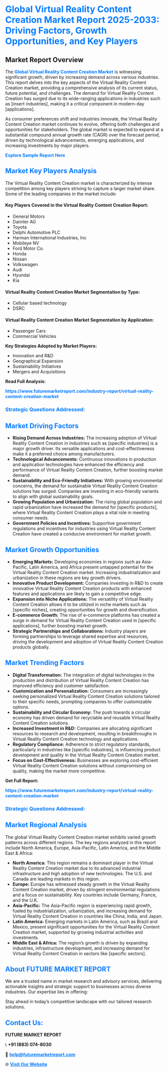 <h1 style="color: #007BFF;">Global Virtual Reality Content Creation Market Report 2025-2033: Driving Factors, Growth Opportunities, and Key Players</h1>

<section id="overview">
<h2>Market Report Overview</h2>
<p>The <a href="https://www.futuremarketreport.com/industry-report/virtual-reality-content-creation-market" style="color: #007BFF; text-decoration: none;"><strong>Global Virtual Reality Content Creation Market</strong></a> is witnessing significant growth, driven by increasing demand across various industries. This report delves into the key aspects of the Virtual Reality Content Creation market, providing a comprehensive analysis of its current status, future potential, and challenges. The demand for Virtual Reality Content Creation has surged due to its wide-ranging applications in industries such as [insert industries], making it a critical component in modern-day [applications].</p>
<p>As consumer preferences shift and industries innovate, the Virtual Reality Content Creation market continues to evolve, offering both challenges and opportunities for stakeholders. The global market is expected to expand at a substantial compound annual growth rate (CAGR) over the forecast period, driven by technological advancements, emerging applications, and increasing investments by major players.</p>
</section>

<section id="overview">
<p><a href="https://www.futuremarketreport.com/request-sample/reportId=37564" style="color: #007BFF; text-decoration: none;"><strong>Explore Sample Report Here</strong></a></p>
</section>

<section id="key-players">
<h2 style="color: #007BFF;">Market Key Players Analysis</h2>
<p>The Virtual Reality Content Creation market is characterized by intense competition among key players striving to capture a larger market share. Some of the leading companies in the market include:</p>
<h4>Key Players Covered in the Virtual Reality Content Creation Report:</h4>
<ul><li>General Motors</li><li>Daimler AG</li><li>Toyota</li><li>Delphi Automotive PLC</li><li>Harman International Industries, Inc</li><li>Mobileye NV</li><li>Ford Motor Co.</li><li>Honda</li><li>Nissan</li><li>Volkswagen</li><li>Audi</li><li>Hyundai</li><li>Kia</li></ul>
<h4>Virtual Reality Content Creation Market Segmentation by Type:</h4>
<ul><li>Cellular based technology</li><li>DSRC</li></ul>

<h4>Virtual Reality Content Creation Market Segmentation by Application:</h4>
<ul><li>Passenger Cars</li><li>Commercial Vehicles</li></ul>
<p><strong>Key Strategies Adopted by Market Players:</strong></p>
<ul>
<li>Innovation and R&D</li>
<li>Geographical Expansion</li>
<li>Sustainability Initiatives</li>
<li>Mergers and Acquisitions</li>
</ul>
</section>

<section>
<p><strong>Read Full Analysis: </strong></p><a href="https://www.futuremarketreport.com/industry-report/virtual-reality-content-creation-market" style="color: #007BFF; text-decoration: none;"><strong>https://www.futuremarketreport.com/industry-report/virtual-reality-content-creation-market</strong></a>
<h3 style="color: #007BFF;">Strategic Questions Addressed:</h3>
</section>

<section id="driving-factors">
<h2 style="color: #007BFF;">Market Driving Factors</h2>
<ul>
<li><strong>Rising Demand Across Industries:</strong> The increasing adoption of Virtual Reality Content Creation in industries such as [specific industries] is a major growth driver. Its versatile applications and cost-effectiveness make it a preferred choice among manufacturers.</li>
<li><strong>Technological Advancements:</strong> Continuous innovations in production and application technologies have enhanced the efficiency and performance of Virtual Reality Content Creation, further boosting market demand.</li>
<li><strong>Sustainability and Eco-Friendly Initiatives:</strong> With growing environmental concerns, the demand for sustainable Virtual Reality Content Creation solutions has surged. Companies are investing in eco-friendly variants to align with global sustainability goals.</li>
<li><strong>Growing Population and Urbanization:</strong> The rising global population and rapid urbanization have increased the demand for [specific products], where Virtual Reality Content Creation plays a vital role in meeting consumer needs.</li>
<li><strong>Government Policies and Incentives:</strong> Supportive government regulations and incentives for industries using Virtual Reality Content Creation have created a conducive environment for market growth.</li>
</ul>
</section>

<section id="growth-opportunities">
<h2 style="color: #007BFF;">Market Growth Opportunities</h2>
<ul>
<li><strong>Emerging Markets:</strong> Developing economies in regions such as Asia-Pacific, Latin America, and Africa present untapped potential for the Virtual Reality Content Creation market. Increasing industrialization and urbanization in these regions are key growth drivers.</li>
<li><strong>Innovative Product Development:</strong> Companies investing in R&D to create innovative Virtual Reality Content Creation products with enhanced features and applications are likely to gain a competitive edge.</li>
<li><strong>Expansion into Niche Applications:</strong> The versatility of Virtual Reality Content Creation allows it to be utilized in niche markets such as [specific niches], creating opportunities for growth and diversification.</li>
<li><strong>E-commerce Growth:</strong> The rise of e-commerce platforms has created a surge in demand for Virtual Reality Content Creation used in [specific applications], further boosting market growth.</li>
<li><strong>Strategic Partnerships and Collaborations:</strong> Industry players are forming partnerships to leverage shared expertise and resources, driving the development and adoption of Virtual Reality Content Creation products globally.</li>
</ul>
</section>

<section id="trending-factors">
<h2 style="color: #007BFF;">Market Trending Factors</h2>
<ul>
<li><strong>Digital Transformation:</strong> The integration of digital technologies in the production and distribution of Virtual Reality Content Creation has improved efficiency and customer satisfaction.</li>
<li><strong>Customization and Personalization:</strong> Consumers are increasingly seeking personalized Virtual Reality Content Creation solutions tailored to their specific needs, prompting companies to offer customizable options.</li>
<li><strong>Sustainability and Circular Economy:</strong> The push towards a circular economy has driven demand for recyclable and reusable Virtual Reality Content Creation solutions.</li>
<li><strong>Increased Investment in R&D:</strong> Companies are allocating significant resources to research and development, resulting in breakthroughs in Virtual Reality Content Creation technology and applications.</li>
<li><strong>Regulatory Compliance:</strong> Adherence to strict regulatory standards, particularly in industries like [specific industries], is influencing product development and quality in the Virtual Reality Content Creation market.</li>
<li><strong>Focus on Cost-Effectiveness:</strong> Businesses are exploring cost-efficient Virtual Reality Content Creation solutions without compromising on quality, making the market more competitive.</li>
</ul>
</section>

<section>
<p><strong>Get Full Report: </strong></p><a href="https://www.futuremarketreport.com/industry-report/virtual-reality-content-creation-market" style="color: #007BFF; text-decoration: none;"><strong>https://www.futuremarketreport.com/industry-report/virtual-reality-content-creation-market</strong></a>
<h3 style="color: #007BFF;">Strategic Questions Addressed:</h3>
</section>


<section id="regional-analysis">
<h2 style="color: #007BFF;">Market Regional Analysis</h2>
<p>The global Virtual Reality Content Creation market exhibits varied growth patterns across different regions. The key regions analyzed in this report include North America, Europe, Asia-Pacific, Latin America, and the Middle East & Africa:</p>
<ul>
<li><strong>North America:</strong> This region remains a dominant player in the Virtual Reality Content Creation market due to its advanced industrial infrastructure and high adoption of new technologies. The U.S. and Canada are leading markets in this region.</li>
<li><strong>Europe:</strong> Europe has witnessed steady growth in the Virtual Reality Content Creation market, driven by stringent environmental regulations and a focus on sustainability. Key countries include Germany, France, and the U.K.</li>
<li><strong>Asia-Pacific:</strong> The Asia-Pacific region is experiencing rapid growth, fueled by industrialization, urbanization, and increasing demand for Virtual Reality Content Creation in countries like China, India, and Japan.</li>
<li><strong>Latin America:</strong> Emerging markets in Latin America, such as Brazil and Mexico, present significant opportunities for the Virtual Reality Content Creation market, supported by growing industrial activities and investments.</li>
<li><strong>Middle East & Africa:</strong> The region’s growth is driven by expanding industries, infrastructure development, and increasing demand for Virtual Reality Content Creation in sectors like [specific sectors].</li>
</ul>
</section>

<footer>
<h2 style="color: #007BFF;">About FUTURE MARKET REPORT</h2>
<p>We are a trusted name in market research and advisory services, delivering actionable insights and strategic support to businesses across diverse industries. Our expertise lies in offering:</p>

<p>Stay ahead in today’s competitive landscape with our tailored research solutions.</p>

<h2 style="color: #007BFF;">Contact Us:</h2>
<p><strong>FUTURE MARKET REPORT</strong></p>
<p>📞 <strong>+91 (883) 074-8030</strong></p>
<p>📧 <strong><a href="mailto:help@futuremarketreport.com" style="color: #007BFF;">help@futuremarketreport.com</a></strong></p>
<p>🌐 <strong><a href="https://www.futuremarketreport.com/" style="color: #007BFF;">Visit Our Website</a></strong></p>
</footer>